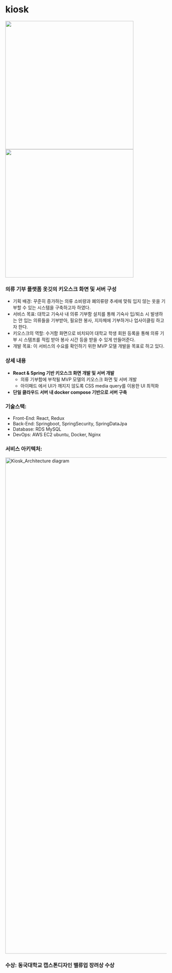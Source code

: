 # kiosk
<img src="https://github.com/shoeone96/kiosk/assets/85065626/693e974c-591e-4c20-8730-57782ffdf1ea" width="400" />
<img src="https://github.com/shoeone96/kiosk/assets/85065626/8d4030d7-91cb-47df-9f65-8d3d3c33d864" width="400" />

### 의류 기부 플랫폼 옷깃의 키오스크 화면 및 서버 구성
- 기획 배경: 꾸준히 증가하는 의류 소비량과 폐의류량 추세에 맞춰 입지 않는 옷을 기부할 수 있는 시스템을 구축하고자 하였다.  
- 서비스 목표: 대학교 기숙사 내 의류 기부함 설치를 통해 기숙사 입/퇴소 시 발생하는 안 입는 의류들을 기부받아, 필요한 봉사, 지자체에 기부하거나 업사이클링 하고자 한다.  
- 키오스크의 역할: 수거함 화면으로 비치되어 대학교 학생 회원 등록을 통해 의류 기부 시 스탬프를 적립 받아 봉사 시간 등을 받을 수 있게 만들어준다.  
- 개발 목표: 이 서비스의 수요를 확인하기 위한 MVP 모델 개발을 목표로 하고 있다.  

### 상세 내용
- **React & Spring 기반 키오스크 화면 개발 및 서버 개발**
    - 의류 기부함에 부착될 MVP 모델의 키오스크 화면 및 서버 개발
    - 아이패드 에서 UI가 깨지지 않도록 CSS media query를 이용한 UI 최적화
- **단일 클라우드 서버 내 docker compose 기반으로 서버 구축**
  
### 기술스택:
- Front-End: React, Redux
- Back-End: Springboot, SpringSecurity, SpringDataJpa
- Database: RDS MySQL
- DevOps: AWS EC2 ubuntu, Docker, Nginx

### 서비스 아키텍처:
<img width="1547" alt="Kiosk_Architecture diagram" src="https://github.com/shoeone96/kiosk/assets/85065626/d57d6067-f7ad-4ce1-8995-7b6983823673">

### 수상: 동국대학교 캡스톤디자인 밸류업 장려상 수상
